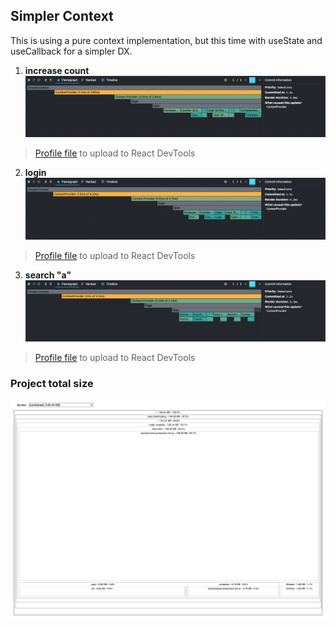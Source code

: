 ## Simpler Context
This is using a pure context implementation, but this time with useState and useCallback for a simpler DX.

1) **increase count**
![](/packages-analyze/simpler-context/profile-increase-count.png)
> [Profile file](/packages-analyze/simpler-context/profile-increase-count.json) to upload to React DevTools

2) **login**
![](/packages-analyze/simpler-context/profile-login.png)
> [Profile file](/packages-analyze/simpler-context/profile-login.json) to upload to React DevTools

3) **search "a"**
![](/packages-analyze/simpler-context/profile-search-title.png)
> [Profile file](/packages-analyze/simpler-context/profile-search-title.json) to upload to React DevTools

### Project total size

![](/packages-analyze/simpler-context/size.png)

